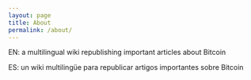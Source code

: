 ```yaml
---
layout: page
title: About
permalink: /about/
---
```


EN: a multilingual wiki republishing important articles about Bitcoin

ES: un wiki multilingüe para republicar artigos importantes sobre Bitcoin

